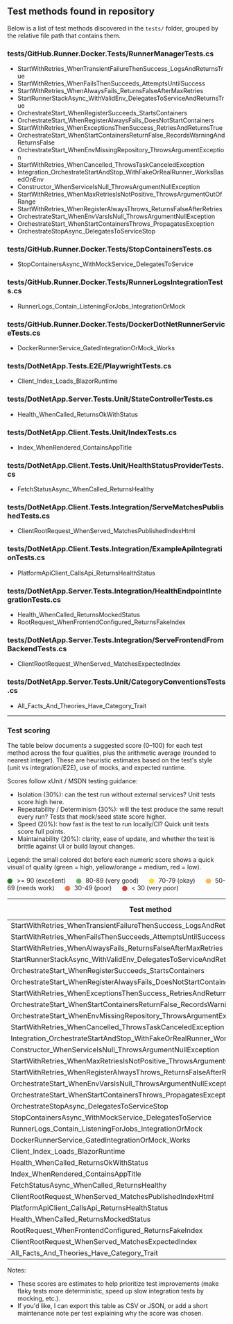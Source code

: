 ## Test methods found in repository

Below is a list of test methods discovered in the `tests/` folder, grouped by the relative file path that contains them.

### tests/GitHub.Runner.Docker.Tests/RunnerManagerTests.cs
- StartWithRetries_WhenTransientFailureThenSuccess_LogsAndReturnsTrue
- StartWithRetries_WhenFailsThenSucceeds_AttemptsUntilSuccess
- StartWithRetries_WhenAlwaysFails_ReturnsFalseAfterMaxRetries
- StartRunnerStackAsync_WithValidEnv_DelegatesToServiceAndReturnsTrue
- OrchestrateStart_WhenRegisterSucceeds_StartsContainers
- OrchestrateStart_WhenRegisterAlwaysFails_DoesNotStartContainers
- StartWithRetries_WhenExceptionsThenSuccess_RetriesAndReturnsTrue
- OrchestrateStart_WhenStartContainersReturnFalse_RecordsWarningAndReturnsFalse
- OrchestrateStart_WhenEnvMissingRepository_ThrowsArgumentException
- StartWithRetries_WhenCancelled_ThrowsTaskCanceledException
- Integration_OrchestrateStartAndStop_WithFakeOrRealRunner_WorksBasedOnEnv
- Constructor_WhenServiceIsNull_ThrowsArgumentNullException
- StartWithRetries_WhenMaxRetriesIsNotPositive_ThrowsArgumentOutOfRange
- StartWithRetries_WhenRegisterAlwaysThrows_ReturnsFalseAfterRetries
- OrchestrateStart_WhenEnvVarsIsNull_ThrowsArgumentNullException
- OrchestrateStart_WhenStartContainersThrows_PropagatesException
- OrchestrateStopAsync_DelegatesToServiceStop

### tests/GitHub.Runner.Docker.Tests/StopContainersTests.cs
- StopContainersAsync_WithMockService_DelegatesToService

### tests/GitHub.Runner.Docker.Tests/RunnerLogsIntegrationTests.cs
- RunnerLogs_Contain_ListeningForJobs_IntegrationOrMock

### tests/GitHub.Runner.Docker.Tests/DockerDotNetRunnerServiceTests.cs
- DockerRunnerService_GatedIntegrationOrMock_Works

### tests/DotNetApp.Tests.E2E/PlaywrightTests.cs
- Client_Index_Loads_BlazorRuntime

### tests/DotNetApp.Server.Tests.Unit/StateControllerTests.cs
- Health_WhenCalled_ReturnsOkWithStatus

### tests/DotNetApp.Client.Tests.Unit/IndexTests.cs
- Index_WhenRendered_ContainsAppTitle

### tests/DotNetApp.Client.Tests.Unit/HealthStatusProviderTests.cs
- FetchStatusAsync_WhenCalled_ReturnsHealthy

### tests/DotNetApp.Client.Tests.Integration/ServeMatchesPublishedTests.cs
- ClientRootRequest_WhenServed_MatchesPublishedIndexHtml

### tests/DotNetApp.Client.Tests.Integration/ExampleApiIntegrationTests.cs
- PlatformApiClient_CallsApi_ReturnsHealthStatus

### tests/DotNetApp.Server.Tests.Integration/HealthEndpointIntegrationTests.cs
- Health_WhenCalled_ReturnsMockedStatus
- RootRequest_WhenFrontendConfigured_ReturnsFakeIndex

### tests/DotNetApp.Server.Tests.Integration/ServeFrontendFromBackendTests.cs
- ClientRootRequest_WhenServed_MatchesExpectedIndex

### tests/DotNetApp.Server.Tests.Unit/CategoryConventionsTests.cs
- All_Facts_And_Theories_Have_Category_Trait

---

### Test scoring

The table below documents a suggested score (0–100) for each test method across the four qualities, plus the arithmetic average (rounded to nearest integer). These are heuristic estimates based on the test's style (unit vs integration/E2E), use of mocks, and expected runtime.

Scores follow xUnit / MSDN testing guidance:

- Isolation (30%): can the test run without external services? Unit tests score high here.
- Repeatability / Determinism (30%): will the test produce the same result every run? Tests that mock/seed state score higher.
- Speed (20%): how fast is the test to run locally/CI? Quick unit tests score full points.
- Maintainability (20%): clarity, ease of update, and whether the test is brittle against UI or build layout changes.

Legend: the small colored dot before each numeric score shows a quick visual of quality (green = high, yellow/orange = medium, red = low).

<div style="margin-bottom:8px;">
	<span style="display:inline-block;width:12px;height:12px;border-radius:50%;background:#2e7d32;margin-right:6px;vertical-align:middle;"></span> >= 90 (excellent) &nbsp;
	<span style="display:inline-block;width:12px;height:12px;border-radius:50%;background:#66bb6a;margin:0 6px 0 12px;vertical-align:middle;"></span> 80-89 (very good) &nbsp;
	<span style="display:inline-block;width:12px;height:12px;border-radius:50%;background:#fdd835;margin:0 6px 0 12px;vertical-align:middle;"></span> 70-79 (okay) &nbsp;
	<span style="display:inline-block;width:12px;height:12px;border-radius:50%;background:#ffb74d;margin:0 6px 0 12px;vertical-align:middle;"></span> 50-69 (needs work) &nbsp;
	<span style="display:inline-block;width:12px;height:12px;border-radius:50%;background:#ff7043;margin:0 6px 0 12px;vertical-align:middle;"></span> 30-49 (poor) &nbsp;
	<span style="display:inline-block;width:12px;height:12px;border-radius:50%;background:#e53935;margin:0 6px 0 12px;vertical-align:middle;"></span> &lt; 30 (very poor)
</div>

| Test method | File | Isolation (30%) | Repeatability (30%) | Speed (20%) | Maintainability (20%) | Average |
|---|---:|---:|---:|---:|---:|---:|
| StartWithRetries_WhenTransientFailureThenSuccess_LogsAndReturnsTrue | tests/GitHub.Runner.Docker.Tests/RunnerManagerTests.cs | <span style="display:inline-block;width:12px;height:12px;border-radius:50%;background:#2e7d32;margin-right:6px;vertical-align:middle;"></span>90 | <span style="display:inline-block;width:12px;height:12px;border-radius:50%;background:#2e7d32;margin-right:6px;vertical-align:middle;"></span>90 | <span style="display:inline-block;width:12px;height:12px;border-radius:50%;background:#66bb6a;margin-right:6px;vertical-align:middle;"></span>80 | <span style="display:inline-block;width:12px;height:12px;border-radius:50%;background:#66bb6a;margin-right:6px;vertical-align:middle;"></span>80 | <span style="display:inline-block;width:12px;height:12px;border-radius:50%;background:#66bb6a;margin-right:6px;vertical-align:middle;"></span>85 |
| StartWithRetries_WhenFailsThenSucceeds_AttemptsUntilSuccess | tests/GitHub.Runner.Docker.Tests/RunnerManagerTests.cs | <span style="display:inline-block;width:12px;height:12px;border-radius:50%;background:#2e7d32;margin-right:6px;vertical-align:middle;"></span>90 | <span style="display:inline-block;width:12px;height:12px;border-radius:50%;background:#2e7d32;margin-right:6px;vertical-align:middle;"></span>90 | <span style="display:inline-block;width:12px;height:12px;border-radius:50%;background:#66bb6a;margin-right:6px;vertical-align:middle;"></span>80 | <span style="display:inline-block;width:12px;height:12px;border-radius:50%;background:#66bb6a;margin-right:6px;vertical-align:middle;"></span>80 | <span style="display:inline-block;width:12px;height:12px;border-radius:50%;background:#66bb6a;margin-right:6px;vertical-align:middle;"></span>85 |
| StartWithRetries_WhenAlwaysFails_ReturnsFalseAfterMaxRetries | tests/GitHub.Runner.Docker.Tests/RunnerManagerTests.cs | <span style="display:inline-block;width:12px;height:12px;border-radius:50%;background:#2e7d32;margin-right:6px;vertical-align:middle;"></span>90 | <span style="display:inline-block;width:12px;height:12px;border-radius:50%;background:#2e7d32;margin-right:6px;vertical-align:middle;"></span>90 | <span style="display:inline-block;width:12px;height:12px;border-radius:50%;background:#66bb6a;margin-right:6px;vertical-align:middle;"></span>80 | <span style="display:inline-block;width:12px;height:12px;border-radius:50%;background:#66bb6a;margin-right:6px;vertical-align:middle;"></span>80 | <span style="display:inline-block;width:12px;height:12px;border-radius:50%;background:#66bb6a;margin-right:6px;vertical-align:middle;"></span>85 |
| StartRunnerStackAsync_WithValidEnv_DelegatesToServiceAndReturnsTrue | tests/GitHub.Runner.Docker.Tests/RunnerManagerTests.cs | <span style="display:inline-block;width:12px;height:12px;border-radius:50%;background:#2e7d32;margin-right:6px;vertical-align:middle;"></span>90 | <span style="display:inline-block;width:12px;height:12px;border-radius:50%;background:#2e7d32;margin-right:6px;vertical-align:middle;"></span>90 | <span style="display:inline-block;width:12px;height:12px;border-radius:50%;background:#66bb6a;margin-right:6px;vertical-align:middle;"></span>80 | <span style="display:inline-block;width:12px;height:12px;border-radius:50%;background:#66bb6a;margin-right:6px;vertical-align:middle;"></span>80 | <span style="display:inline-block;width:12px;height:12px;border-radius:50%;background:#66bb6a;margin-right:6px;vertical-align:middle;"></span>85 |
| OrchestrateStart_WhenRegisterSucceeds_StartsContainers | tests/GitHub.Runner.Docker.Tests/RunnerManagerTests.cs | <span style="display:inline-block;width:12px;height:12px;border-radius:50%;background:#2e7d32;margin-right:6px;vertical-align:middle;"></span>90 | <span style="display:inline-block;width:12px;height:12px;border-radius:50%;background:#2e7d32;margin-right:6px;vertical-align:middle;"></span>90 | <span style="display:inline-block;width:12px;height:12px;border-radius:50%;background:#66bb6a;margin-right:6px;vertical-align:middle;"></span>80 | <span style="display:inline-block;width:12px;height:12px;border-radius:50%;background:#66bb6a;margin-right:6px;vertical-align:middle;"></span>80 | <span style="display:inline-block;width:12px;height:12px;border-radius:50%;background:#66bb6a;margin-right:6px;vertical-align:middle;"></span>85 |
| OrchestrateStart_WhenRegisterAlwaysFails_DoesNotStartContainers | tests/GitHub.Runner.Docker.Tests/RunnerManagerTests.cs | <span style="display:inline-block;width:12px;height:12px;border-radius:50%;background:#2e7d32;margin-right:6px;vertical-align:middle;"></span>90 | <span style="display:inline-block;width:12px;height:12px;border-radius:50%;background:#2e7d32;margin-right:6px;vertical-align:middle;"></span>90 | <span style="display:inline-block;width:12px;height:12px;border-radius:50%;background:#66bb6a;margin-right:6px;vertical-align:middle;"></span>80 | <span style="display:inline-block;width:12px;height:12px;border-radius:50%;background:#66bb6a;margin-right:6px;vertical-align:middle;"></span>80 | <span style="display:inline-block;width:12px;height:12px;border-radius:50%;background:#66bb6a;margin-right:6px;vertical-align:middle;"></span>85 |
| StartWithRetries_WhenExceptionsThenSuccess_RetriesAndReturnsTrue | tests/GitHub.Runner.Docker.Tests/RunnerManagerTests.cs | <span style="display:inline-block;width:12px;height:12px;border-radius:50%;background:#2e7d32;margin-right:6px;vertical-align:middle;"></span>90 | <span style="display:inline-block;width:12px;height:12px;border-radius:50%;background:#2e7d32;margin-right:6px;vertical-align:middle;"></span>90 | <span style="display:inline-block;width:12px;height:12px;border-radius:50%;background:#66bb6a;margin-right:6px;vertical-align:middle;"></span>80 | <span style="display:inline-block;width:12px;height:12px;border-radius:50%;background:#66bb6a;margin-right:6px;vertical-align:middle;"></span>80 | <span style="display:inline-block;width:12px;height:12px;border-radius:50%;background:#66bb6a;margin-right:6px;vertical-align:middle;"></span>85 |
| OrchestrateStart_WhenStartContainersReturnFalse_RecordsWarningAndReturnsFalse | tests/GitHub.Runner.Docker.Tests/RunnerManagerTests.cs | <span style="display:inline-block;width:12px;height:12px;border-radius:50%;background:#66bb6a;margin-right:6px;vertical-align:middle;"></span>85 | <span style="display:inline-block;width:12px;height:12px;border-radius:50%;background:#66bb6a;margin-right:6px;vertical-align:middle;"></span>85 | <span style="display:inline-block;width:12px;height:12px;border-radius:50%;background:#fdd835;margin-right:6px;vertical-align:middle;"></span>75 | <span style="display:inline-block;width:12px;height:12px;border-radius:50%;background:#66bb6a;margin-right:6px;vertical-align:middle;"></span>80 | <span style="display:inline-block;width:12px;height:12px;border-radius:50%;background:#66bb6a;margin-right:6px;vertical-align:middle;"></span>82 |
| OrchestrateStart_WhenEnvMissingRepository_ThrowsArgumentException | tests/GitHub.Runner.Docker.Tests/RunnerManagerTests.cs | <span style="display:inline-block;width:12px;height:12px;border-radius:50%;background:#2e7d32;margin-right:6px;vertical-align:middle;"></span>90 | <span style="display:inline-block;width:12px;height:12px;border-radius:50%;background:#2e7d32;margin-right:6px;vertical-align:middle;"></span>95 | <span style="display:inline-block;width:12px;height:12px;border-radius:50%;background:#66bb6a;margin-right:6px;vertical-align:middle;"></span>85 | <span style="display:inline-block;width:12px;height:12px;border-radius:50%;background:#66bb6a;margin-right:6px;vertical-align:middle;"></span>85 | <span style="display:inline-block;width:12px;height:12px;border-radius:50%;background:#66bb6a;margin-right:6px;vertical-align:middle;"></span>89 |
| StartWithRetries_WhenCancelled_ThrowsTaskCanceledException | tests/GitHub.Runner.Docker.Tests/RunnerManagerTests.cs | <span style="display:inline-block;width:12px;height:12px;border-radius:50%;background:#66bb6a;margin-right:6px;vertical-align:middle;"></span>80 | <span style="display:inline-block;width:12px;height:12px;border-radius:50%;background:#66bb6a;margin-right:6px;vertical-align:middle;"></span>80 | <span style="display:inline-block;width:12px;height:12px;border-radius:50%;background:#ffb74d;margin-right:6px;vertical-align:middle;"></span>70 | <span style="display:inline-block;width:12px;height:12px;border-radius:50%;background:#66bb6a;margin-right:6px;vertical-align:middle;"></span>80 | <span style="display:inline-block;width:12px;height:12px;border-radius:50%;background:#ffb74d;margin-right:6px;vertical-align:middle;"></span>78 |
| Integration_OrchestrateStartAndStop_WithFakeOrRealRunner_WorksBasedOnEnv | tests/GitHub.Runner.Docker.Tests/RunnerManagerTests.cs | <span style="display:inline-block;width:12px;height:12px;border-radius:50%;background:#e53935;margin-right:6px;vertical-align:middle;"></span>30 | <span style="display:inline-block;width:12px;height:12px;border-radius:50%;background:#ff7043;margin-right:6px;vertical-align:middle;"></span>50 | <span style="display:inline-block;width:12px;height:12px;border-radius:50%;background:#e53935;margin-right:6px;vertical-align:middle;"></span>30 | <span style="display:inline-block;width:12px;height:12px;border-radius:50%;background:#ffb74d;margin-right:6px;vertical-align:middle;"></span>60 | <span style="display:inline-block;width:12px;height:12px;border-radius:50%;background:#ff7043;margin-right:6px;vertical-align:middle;"></span>43 |
| Constructor_WhenServiceIsNull_ThrowsArgumentNullException | tests/GitHub.Runner.Docker.Tests/RunnerManagerTests.cs | <span style="display:inline-block;width:12px;height:12px;border-radius:50%;background:#2e7d32;margin-right:6px;vertical-align:middle;"></span>95 | <span style="display:inline-block;width:12px;height:12px;border-radius:50%;background:#2e7d32;margin-right:6px;vertical-align:middle;"></span>95 | <span style="display:inline-block;width:12px;height:12px;border-radius:50%;background:#2e7d32;margin-right:6px;vertical-align:middle;"></span>95 | <span style="display:inline-block;width:12px;height:12px;border-radius:50%;background:#66bb6a;margin-right:6px;vertical-align:middle;"></span>90 | <span style="display:inline-block;width:12px;height:12px;border-radius:50%;background:#2e7d32;margin-right:6px;vertical-align:middle;"></span>94 |
| StartWithRetries_WhenMaxRetriesIsNotPositive_ThrowsArgumentOutOfRange | tests/GitHub.Runner.Docker.Tests/RunnerManagerTests.cs | <span style="display:inline-block;width:12px;height:12px;border-radius:50%;background:#2e7d32;margin-right:6px;vertical-align:middle;"></span>90 | <span style="display:inline-block;width:12px;height:12px;border-radius:50%;background:#2e7d32;margin-right:6px;vertical-align:middle;"></span>90 | <span style="display:inline-block;width:12px;height:12px;border-radius:50%;background:#66bb6a;margin-right:6px;vertical-align:middle;"></span>85 | <span style="display:inline-block;width:12px;height:12px;border-radius:50%;background:#66bb6a;margin-right:6px;vertical-align:middle;"></span>85 | <span style="display:inline-block;width:12px;height:12px;border-radius:50%;background:#66bb6a;margin-right:6px;vertical-align:middle;"></span>88 |
| StartWithRetries_WhenRegisterAlwaysThrows_ReturnsFalseAfterRetries | tests/GitHub.Runner.Docker.Tests/RunnerManagerTests.cs | <span style="display:inline-block;width:12px;height:12px;border-radius:50%;background:#66bb6a;margin-right:6px;vertical-align:middle;"></span>85 | <span style="display:inline-block;width:12px;height:12px;border-radius:50%;background:#66bb6a;margin-right:6px;vertical-align:middle;"></span>85 | <span style="display:inline-block;width:12px;height:12px;border-radius:50%;background:#fdd835;margin-right:6px;vertical-align:middle;"></span>75 | <span style="display:inline-block;width:12px;height:12px;border-radius:50%;background:#66bb6a;margin-right:6px;vertical-align:middle;"></span>80 | <span style="display:inline-block;width:12px;height:12px;border-radius:50%;background:#66bb6a;margin-right:6px;vertical-align:middle;"></span>82 |
| OrchestrateStart_WhenEnvVarsIsNull_ThrowsArgumentNullException | tests/GitHub.Runner.Docker.Tests/RunnerManagerTests.cs | <span style="display:inline-block;width:12px;height:12px;border-radius:50%;background:#2e7d32;margin-right:6px;vertical-align:middle;"></span>90 | <span style="display:inline-block;width:12px;height:12px;border-radius:50%;background:#2e7d32;margin-right:6px;vertical-align:middle;"></span>90 | <span style="display:inline-block;width:12px;height:12px;border-radius:50%;background:#66bb6a;margin-right:6px;vertical-align:middle;"></span>85 | <span style="display:inline-block;width:12px;height:12px;border-radius:50%;background:#66bb6a;margin-right:6px;vertical-align:middle;"></span>85 | <span style="display:inline-block;width:12px;height:12px;border-radius:50%;background:#66bb6a;margin-right:6px;vertical-align:middle;"></span>88 |
| OrchestrateStart_WhenStartContainersThrows_PropagatesException | tests/GitHub.Runner.Docker.Tests/RunnerManagerTests.cs | <span style="display:inline-block;width:12px;height:12px;border-radius:50%;background:#66bb6a;margin-right:6px;vertical-align:middle;"></span>85 | <span style="display:inline-block;width:12px;height:12px;border-radius:50%;background:#66bb6a;margin-right:6px;vertical-align:middle;"></span>85 | <span style="display:inline-block;width:12px;height:12px;border-radius:50%;background:#fdd835;margin-right:6px;vertical-align:middle;"></span>75 | <span style="display:inline-block;width:12px;height:12px;border-radius:50%;background:#66bb6a;margin-right:6px;vertical-align:middle;"></span>80 | <span style="display:inline-block;width:12px;height:12px;border-radius:50%;background:#66bb6a;margin-right:6px;vertical-align:middle;"></span>82 |
| OrchestrateStopAsync_DelegatesToServiceStop | tests/GitHub.Runner.Docker.Tests/RunnerManagerTests.cs | <span style="display:inline-block;width:12px;height:12px;border-radius:50%;background:#2e7d32;margin-right:6px;vertical-align:middle;"></span>90 | <span style="display:inline-block;width:12px;height:12px;border-radius:50%;background:#2e7d32;margin-right:6px;vertical-align:middle;"></span>90 | <span style="display:inline-block;width:12px;height:12px;border-radius:50%;background:#66bb6a;margin-right:6px;vertical-align:middle;"></span>85 | <span style="display:inline-block;width:12px;height:12px;border-radius:50%;background:#66bb6a;margin-right:6px;vertical-align:middle;"></span>85 | <span style="display:inline-block;width:12px;height:12px;border-radius:50%;background:#66bb6a;margin-right:6px;vertical-align:middle;"></span>88 |
| StopContainersAsync_WithMockService_DelegatesToService | tests/GitHub.Runner.Docker.Tests/StopContainersTests.cs | <span style="display:inline-block;width:12px;height:12px;border-radius:50%;background:#2e7d32;margin-right:6px;vertical-align:middle;"></span>90 | <span style="display:inline-block;width:12px;height:12px;border-radius:50%;background:#2e7d32;margin-right:6px;vertical-align:middle;"></span>90 | <span style="display:inline-block;width:12px;height:12px;border-radius:50%;background:#66bb6a;margin-right:6px;vertical-align:middle;"></span>80 | <span style="display:inline-block;width:12px;height:12px;border-radius:50%;background:#66bb6a;margin-right:6px;vertical-align:middle;"></span>80 | <span style="display:inline-block;width:12px;height:12px;border-radius:50%;background:#66bb6a;margin-right:6px;vertical-align:middle;"></span>85 |
| RunnerLogs_Contain_ListeningForJobs_IntegrationOrMock | tests/GitHub.Runner.Docker.Tests/RunnerLogsIntegrationTests.cs | <span style="display:inline-block;width:12px;height:12px;border-radius:50%;background:#ffb74d;margin-right:6px;vertical-align:middle;"></span>60 | <span style="display:inline-block;width:12px;height:12px;border-radius:50%;background:#fdd835;margin-right:6px;vertical-align:middle;"></span>70 | <span style="display:inline-block;width:12px;height:12px;border-radius:50%;background:#ff7043;margin-right:6px;vertical-align:middle;"></span>50 | <span style="display:inline-block;width:12px;height:12px;border-radius:50%;background:#fdd835;margin-right:6px;vertical-align:middle;"></span>70 | <span style="display:inline-block;width:12px;height:12px;border-radius:50%;background:#ffb74d;margin-right:6px;vertical-align:middle;"></span>63 |
| DockerRunnerService_GatedIntegrationOrMock_Works | tests/GitHub.Runner.Docker.Tests/DockerDotNetRunnerServiceTests.cs | <span style="display:inline-block;width:12px;height:12px;border-radius:50%;background:#ff7043;margin-right:6px;vertical-align:middle;"></span>40 | <span style="display:inline-block;width:12px;height:12px;border-radius:50%;background:#ff7043;margin-right:6px;vertical-align:middle;"></span>50 | <span style="display:inline-block;width:12px;height:12px;border-radius:50%;background:#ff7043;margin-right:6px;vertical-align:middle;"></span>40 | <span style="display:inline-block;width:12px;height:12px;border-radius:50%;background:#fdd835;margin-right:6px;vertical-align:middle;"></span>60 | <span style="display:inline-block;width:12px;height:12px;border-radius:50%;background:#ff7043;margin-right:6px;vertical-align:middle;"></span>48 |
| Client_Index_Loads_BlazorRuntime | tests/DotNetApp.Tests.E2E/PlaywrightTests.cs | <span style="display:inline-block;width:12px;height:12px;border-radius:50%;background:#e53935;margin-right:6px;vertical-align:middle;"></span>20 | <span style="display:inline-block;width:12px;height:12px;border-radius:50%;background:#ff7043;margin-right:6px;vertical-align:middle;"></span>30 | <span style="display:inline-block;width:12px;height:12px;border-radius:50%;background:#e53935;margin-right:6px;vertical-align:middle;"></span>10 | <span style="display:inline-block;width:12px;height:12px;border-radius:50%;background:#ffb74d;margin-right:6px;vertical-align:middle;"></span>40 | <span style="display:inline-block;width:12px;height:12px;border-radius:50%;background:#e53935;margin-right:6px;vertical-align:middle;"></span>25 |
| Health_WhenCalled_ReturnsOkWithStatus | tests/DotNetApp.Server.Tests.Unit/StateControllerTests.cs | <span style="display:inline-block;width:12px;height:12px;border-radius:50%;background:#2e7d32;margin-right:6px;vertical-align:middle;"></span>95 | <span style="display:inline-block;width:12px;height:12px;border-radius:50%;background:#2e7d32;margin-right:6px;vertical-align:middle;"></span>95 | <span style="display:inline-block;width:12px;height:12px;border-radius:50%;background:#66bb6a;margin-right:6px;vertical-align:middle;"></span>90 | <span style="display:inline-block;width:12px;height:12px;border-radius:50%;background:#66bb6a;margin-right:6px;vertical-align:middle;"></span>90 | <span style="display:inline-block;width:12px;height:12px;border-radius:50%;background:#2e7d32;margin-right:6px;vertical-align:middle;"></span>93 |
| Index_WhenRendered_ContainsAppTitle | tests/DotNetApp.Client.Tests.Unit/IndexTests.cs | <span style="display:inline-block;width:12px;height:12px;border-radius:50%;background:#66bb6a;margin-right:6px;vertical-align:middle;"></span>85 | <span style="display:inline-block;width:12px;height:12px;border-radius:50%;background:#66bb6a;margin-right:6px;vertical-align:middle;"></span>85 | <span style="display:inline-block;width:12px;height:12px;border-radius:50%;background:#ffb74d;margin-right:6px;vertical-align:middle;"></span>70 | <span style="display:inline-block;width:12px;height:12px;border-radius:50%;background:#fdd835;margin-right:6px;vertical-align:middle;"></span>75 | <span style="display:inline-block;width:12px;height:12px;border-radius:50%;background:#fdd835;margin-right:6px;vertical-align:middle;"></span>79 |
| FetchStatusAsync_WhenCalled_ReturnsHealthy | tests/DotNetApp.Client.Tests.Unit/HealthStatusProviderTests.cs | <span style="display:inline-block;width:12px;height:12px;border-radius:50%;background:#2e7d32;margin-right:6px;vertical-align:middle;"></span>90 | <span style="display:inline-block;width:12px;height:12px;border-radius:50%;background:#2e7d32;margin-right:6px;vertical-align:middle;"></span>90 | <span style="display:inline-block;width:12px;height:12px;border-radius:50%;background:#66bb6a;margin-right:6px;vertical-align:middle;"></span>85 | <span style="display:inline-block;width:12px;height:12px;border-radius:50%;background:#66bb6a;margin-right:6px;vertical-align:middle;"></span>85 | <span style="display:inline-block;width:12px;height:12px;border-radius:50%;background:#66bb6a;margin-right:6px;vertical-align:middle;"></span>88 |
| ClientRootRequest_WhenServed_MatchesPublishedIndexHtml | tests/DotNetApp.Client.Tests.Integration/ServeMatchesPublishedTests.cs | <span style="display:inline-block;width:12px;height:12px;border-radius:50%;background:#e53935;margin-right:6px;vertical-align:middle;"></span>30 | <span style="display:inline-block;width:12px;height:12px;border-radius:50%;background:#ff7043;margin-right:6px;vertical-align:middle;"></span>40 | <span style="display:inline-block;width:12px;height:12px;border-radius:50%;background:#e53935;margin-right:6px;vertical-align:middle;"></span>20 | <span style="display:inline-block;width:12px;height:12px;border-radius:50%;background:#ffb74d;margin-right:6px;vertical-align:middle;"></span>60 | <span style="display:inline-block;width:12px;height:12px;border-radius:50%;background:#ff7043;margin-right:6px;vertical-align:middle;"></span>38 |
| PlatformApiClient_CallsApi_ReturnsHealthStatus | tests/DotNetApp.Client.Tests.Integration/ExampleApiIntegrationTests.cs | <span style="display:inline-block;width:12px;height:12px;border-radius:50%;background:#ffb74d;margin-right:6px;vertical-align:middle;"></span>70 | <span style="display:inline-block;width:12px;height:12px;border-radius:50%;background:#fdd835;margin-right:6px;vertical-align:middle;"></span>80 | <span style="display:inline-block;width:12px;height:12px;border-radius:50%;background:#ffb74d;margin-right:6px;vertical-align:middle;"></span>60 | <span style="display:inline-block;width:12px;height:12px;border-radius:50%;background:#66bb6a;margin-right:6px;vertical-align:middle;"></span>80 | <span style="display:inline-block;width:12px;height:12px;border-radius:50%;background:#fdd835;margin-right:6px;vertical-align:middle;"></span>73 |
| Health_WhenCalled_ReturnsMockedStatus | tests/DotNetApp.Server.Tests.Integration/HealthEndpointIntegrationTests.cs | <span style="display:inline-block;width:12px;height:12px;border-radius:50%;background:#66bb6a;margin-right:6px;vertical-align:middle;"></span>80 | <span style="display:inline-block;width:12px;height:12px;border-radius:50%;background:#2e7d32;margin-right:6px;vertical-align:middle;"></span>85 | <span style="display:inline-block;width:12px;height:12px;border-radius:50%;background:#ffb74d;margin-right:6px;vertical-align:middle;"></span>65 | <span style="display:inline-block;width:12px;height:12px;border-radius:50%;background:#66bb6a;margin-right:6px;vertical-align:middle;"></span>80 | <span style="display:inline-block;width:12px;height:12px;border-radius:50%;background:#66bb6a;margin-right:6px;vertical-align:middle;"></span>78 |
| RootRequest_WhenFrontendConfigured_ReturnsFakeIndex | tests/DotNetApp.Server.Tests.Integration/HealthEndpointIntegrationTests.cs | <span style="display:inline-block;width:12px;height:12px;border-radius:50%;background:#66bb6a;margin-right:6px;vertical-align:middle;"></span>80 | <span style="display:inline-block;width:12px;height:12px;border-radius:50%;background:#2e7d32;margin-right:6px;vertical-align:middle;"></span>85 | <span style="display:inline-block;width:12px;height:12px;border-radius:50%;background:#ffb74d;margin-right:6px;vertical-align:middle;"></span>65 | <span style="display:inline-block;width:12px;height:12px;border-radius:50%;background:#66bb6a;margin-right:6px;vertical-align:middle;"></span>80 | <span style="display:inline-block;width:12px;height:12px;border-radius:50%;background:#66bb6a;margin-right:6px;vertical-align:middle;"></span>78 |
| ClientRootRequest_WhenServed_MatchesExpectedIndex | tests/DotNetApp.Server.Tests.Integration/ServeFrontendFromBackendTests.cs | <span style="display:inline-block;width:12px;height:12px;border-radius:50%;background:#e53935;margin-right:6px;vertical-align:middle;"></span>30 | <span style="display:inline-block;width:12px;height:12px;border-radius:50%;background:#ff7043;margin-right:6px;vertical-align:middle;"></span>40 | <span style="display:inline-block;width:12px;height:12px;border-radius:50%;background:#e53935;margin-right:6px;vertical-align:middle;"></span>20 | <span style="display:inline-block;width:12px;height:12px;border-radius:50%;background:#ffb74d;margin-right:6px;vertical-align:middle;"></span>60 | <span style="display:inline-block;width:12px;height:12px;border-radius:50%;background:#ff7043;margin-right:6px;vertical-align:middle;"></span>38 |
| All_Facts_And_Theories_Have_Category_Trait | tests/DotNetApp.Server.Tests.Unit/CategoryConventionsTests.cs | <span style="display:inline-block;width:12px;height:12px;border-radius:50%;background:#2e7d32;margin-right:6px;vertical-align:middle;"></span>95 | <span style="display:inline-block;width:12px;height:12px;border-radius:50%;background:#2e7d32;margin-right:6px;vertical-align:middle;"></span>95 | <span style="display:inline-block;width:12px;height:12px;border-radius:50%;background:#66bb6a;margin-right:6px;vertical-align:middle;"></span>90 | <span style="display:inline-block;width:12px;height:12px;border-radius:50%;background:#fdd835;margin-right:6px;vertical-align:middle;"></span>85 | <span style="display:inline-block;width:12px;height:12px;border-radius:50%;background:#2e7d32;margin-right:6px;vertical-align:middle;"></span>91 |

Notes:
- These scores are estimates to help prioritize test improvements (make flaky tests more deterministic, speed up slow integration tests by mocking, etc.).
- If you'd like, I can export this table as CSV or JSON, or add a short maintenance note per test explaining why the score was chosen.


